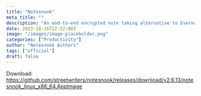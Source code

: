 ```yaml
---
title: "Notesnook"
meta_title: ""
description: "An end-to-end encrypted note taking alternative to Evernote."
date: 2023-10-16T22:52:00Z
image: "/images/image-placeholder.png"
categories: ["Productivity"]
author: "Notesnook Authors"
tags: ["official"]
draft: false
---
```


Download: https://github.com/streetwriters/notesnook/releases/download/v2.6.13/notesnook_linux_x86_64.AppImage

